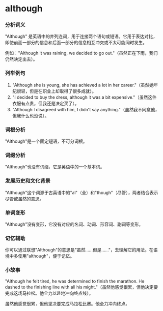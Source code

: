 # although

### 分析词义

  

"Although" 是英语中的并列连词，用于连接两个语句或短语。它用于表达对比，即使前面一部分的信息和后面一部分的信息相互冲突或不太可能同时发生。

  

例如："Although it was raining, we decided to go out."（虽然正在下雨，我们仍然决定出去）。

  

### 列举例句

  

1.  "Although she is young, she has achieved a lot in her career."（虽然她年纪很轻，但是在职业上却取得了很多成就）。
2.  "I decided to buy the dress, although it was a bit expensive."（虽然这件衣服有点贵，但我还是决定买了）。
3.  "Although I disagreed with him, I didn't say anything."（虽然我不同意他，但我什么也没说）。

  

### 词根分析

  

"Although"是一个固定短语，不可分词根。

  

### 词缀分析

  

"Although"也没有词缀，它是英语中的一个基本词。

  

### 发展历史和文化背景

  

"Although"这个词源于古英语中的"al"（全）和"though"（尽管），两者结合表示尽管或虽然的意思。

  

### 单词变形

  

"Although"没有变形，它没有对应的名词、动词、形容词、副词等变形。

  

### 记忆辅助

  

你可以通过联想"Although"的意思是"虽然……但是……"，去理解它的用法。在语境中多使用"although"，便于记忆。

  

### 小故事

  

"Although he felt tired, he was determined to finish the marathon. He dashed to the finishing line with all his might."（虽然他感觉很累，但他决定要完成这场马拉松。他全力以赴地冲向终点线）。

  

虽然他感觉很累，但他坚决要完成马拉松比赛。他全力冲向终点。
